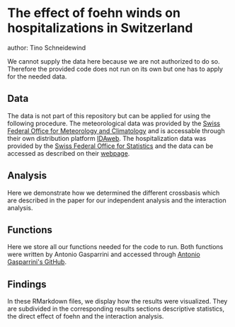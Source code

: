 # The effect of foehn winds on hospitalizations in Switzerland
author: Tino Schneidewind

We cannot supply the data here because we are not authorized to do so. Therefore the provided code does not run on its own but one has to apply for the needed data.

## Data
The data is not part of this repository but can be applied for using the following procedure. The meteorological data was provided by the [Swiss Federal Office for Meteorology and Climatology](https://www.meteoschweiz.admin.ch/#tab=forecast-map) and is accessable through their own distribution platform [IDAweb](https://www.meteoschweiz.admin.ch/service-und-publikationen/service/wetter-und-klimaprodukte/datenportal-fuer-lehre-und-forschung.html). The hospitalization data was provided by the [Swiss Federal Office for Statistics](https://www.bfs.admin.ch/bfs/de/home.html) and the data can be accessed as described on their [webpage](https://www.bfs.admin.ch/bfs/de/home/statistiken/gesundheit/erhebungen/ms.html).

## Analysis 
Here we demonstrate how we determined the different crossbasis which are described in the paper for our independent analysis and the interaction analysis. 

## Functions
Here we store all our functions needed for the code to run. Both functions were written by Antonio Gasparrini and accessed through [Antonio Gasparrini's GitHub](https://github.com/gasparrini).

## Findings
In these RMarkdown files, we display how the results were visualized. They are subdivided in the corresponding results sections descriptive statistics, the direct effect of foehn and the interaction analysis.
